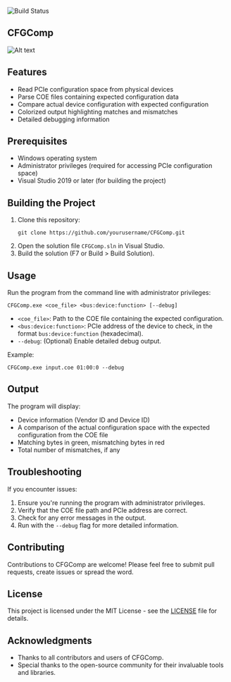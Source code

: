 ![Build Status](https://github.com/CVNLD/CFGComp/workflows/MSBuild/badge.svg)
## CFGComp

![Alt text](https://i.imgur.com/fpIvISS.png)

## Features

- Read PCIe configuration space from physical devices
- Parse COE files containing expected configuration data
- Compare actual device configuration with expected configuration
- Colorized output highlighting matches and mismatches
- Detailed debugging information

## Prerequisites

- Windows operating system
- Administrator privileges (required for accessing PCIe configuration space)
- Visual Studio 2019 or later (for building the project)

## Building the Project

1. Clone this repository:
   ```
   git clone https://github.com/yourusername/CFGComp.git
   ```
2. Open the solution file `CFGComp.sln` in Visual Studio.
3. Build the solution (F7 or Build > Build Solution).

## Usage

Run the program from the command line with administrator privileges:

```
CFGComp.exe <coe_file> <bus:device:function> [--debug]
```

- `<coe_file>`: Path to the COE file containing the expected configuration.
- `<bus:device:function>`: PCIe address of the device to check, in the format `bus:device:function` (hexadecimal).
- `--debug`: (Optional) Enable detailed debug output.

Example:
```
CFGComp.exe input.coe 01:00:0 --debug
```

## Output

The program will display:
- Device information (Vendor ID and Device ID)
- A comparison of the actual configuration space with the expected configuration from the COE file
- Matching bytes in green, mismatching bytes in red
- Total number of mismatches, if any

## Troubleshooting

If you encounter issues:
1. Ensure you're running the program with administrator privileges.
2. Verify that the COE file path and PCIe address are correct.
3. Check for any error messages in the output.
4. Run with the `--debug` flag for more detailed information.

## Contributing

Contributions to CFGComp are welcome! Please feel free to submit pull requests, create issues or spread the word.

## License

This project is licensed under the MIT License - see the [LICENSE](LICENSE) file for details.

## Acknowledgments

- Thanks to all contributors and users of CFGComp.
- Special thanks to the open-source community for their invaluable tools and libraries.
